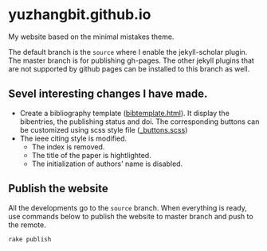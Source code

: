 # yuzhangbit.github.io


My website based on the minimal mistakes theme.

The default branch is the `source` where I enable the jekyll-scholar plugin. The master branch is for publishing gh-pages. The other jekyll plugins that are not supported by github pages can be installed to this branch as well.



## Sevel interesting changes I have made.  

* Create a bibliography template ([bibtemplate.html](https://github.com/yuzhangbit/yuzhangbit.github.io/blob/source/_layouts/bibtemplate.html)). It display the bibentries, the publishing status and doi.  The corresponding buttons can be customized
using scss style file ([_buttons.scss](https://github.com/yuzhangbit/yuzhangbit.github.io/blob/source/_sass/minimal-mistakes/_buttons.scss#L101))
* The ieee citing style is modified.
    * The index is removed.
    * The title of the paper is hightlighted.
    * The initialization of authors' name is disabled.

## Publish the website

All the developments go to the `source` branch. When everything is ready, use commands below to publish the website to master branch and push to the remote.
```
rake publish
```
